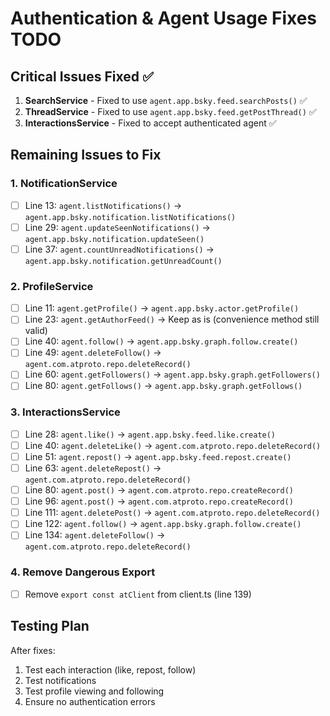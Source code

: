 # Authentication & Agent Usage Fixes TODO

## Critical Issues Fixed ✅

1. **SearchService** - Fixed to use `agent.app.bsky.feed.searchPosts()` ✅
2. **ThreadService** - Fixed to use `agent.app.bsky.feed.getPostThread()` ✅
3. **InteractionsService** - Fixed to accept authenticated agent ✅

## Remaining Issues to Fix

### 1. NotificationService

- [ ] Line 13: `agent.listNotifications()` → `agent.app.bsky.notification.listNotifications()`
- [ ] Line 29: `agent.updateSeenNotifications()` → `agent.app.bsky.notification.updateSeen()`
- [ ] Line 37: `agent.countUnreadNotifications()` → `agent.app.bsky.notification.getUnreadCount()`

### 2. ProfileService

- [ ] Line 11: `agent.getProfile()` → `agent.app.bsky.actor.getProfile()`
- [ ] Line 23: `agent.getAuthorFeed()` → Keep as is (convenience method still valid)
- [ ] Line 40: `agent.follow()` → `agent.app.bsky.graph.follow.create()`
- [ ] Line 49: `agent.deleteFollow()` → `agent.com.atproto.repo.deleteRecord()`
- [ ] Line 60: `agent.getFollowers()` → `agent.app.bsky.graph.getFollowers()`
- [ ] Line 80: `agent.getFollows()` → `agent.app.bsky.graph.getFollows()`

### 3. InteractionsService

- [ ] Line 28: `agent.like()` → `agent.app.bsky.feed.like.create()`
- [ ] Line 40: `agent.deleteLike()` → `agent.com.atproto.repo.deleteRecord()`
- [ ] Line 51: `agent.repost()` → `agent.app.bsky.feed.repost.create()`
- [ ] Line 63: `agent.deleteRepost()` → `agent.com.atproto.repo.deleteRecord()`
- [ ] Line 80: `agent.post()` → `agent.com.atproto.repo.createRecord()`
- [ ] Line 96: `agent.post()` → `agent.com.atproto.repo.createRecord()`
- [ ] Line 111: `agent.deletePost()` → `agent.com.atproto.repo.deleteRecord()`
- [ ] Line 122: `agent.follow()` → `agent.app.bsky.graph.follow.create()`
- [ ] Line 134: `agent.deleteFollow()` → `agent.com.atproto.repo.deleteRecord()`

### 4. Remove Dangerous Export

- [ ] Remove `export const atClient` from client.ts (line 139)

## Testing Plan

After fixes:

1. Test each interaction (like, repost, follow)
2. Test notifications
3. Test profile viewing and following
4. Ensure no authentication errors
